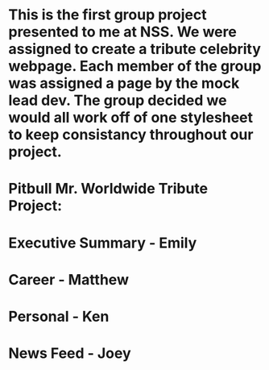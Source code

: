 # This is the first group project presented to me at NSS. We were assigned to create a tribute celebrity webpage. Each member of the group was assigned a page by the mock lead dev. The group decided we would all work off of one stylesheet to keep consistancy throughout our project.
# Pitbull Mr. Worldwide Tribute Project:
# Executive Summary - Emily
# Career - Matthew
# Personal - Ken
# News Feed - Joey

